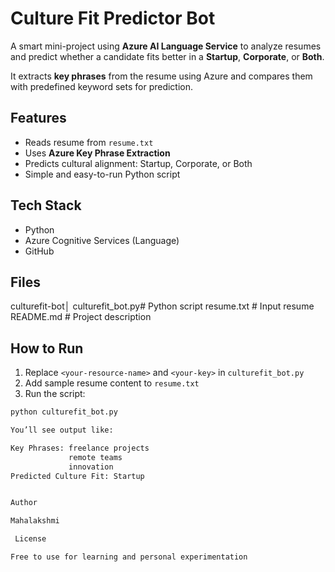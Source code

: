 # Culture Fit Predictor Bot

A smart mini-project using **Azure AI Language Service** to analyze resumes and predict whether a candidate fits better in a **Startup**, **Corporate**, or **Both**.

It extracts **key phrases** from the resume using Azure and compares them with predefined keyword sets for prediction.


## Features

- Reads resume from `resume.txt`
- Uses **Azure Key Phrase Extraction**
- Predicts cultural alignment: Startup, Corporate, or Both
- Simple and easy-to-run Python script


## Tech Stack

- Python
- Azure Cognitive Services (Language)
- GitHub


## Files
culturefit-bot│ 
culturefit_bot.py# Python script 
resume.txt  # Input resume 
README.md # Project description


## How to Run

1. Replace `<your-resource-name>` and `<your-key>` in `culturefit_bot.py`
2. Add sample resume content to `resume.txt`
3. Run the script:

```bash
python culturefit_bot.py

You’ll see output like:

Key Phrases: freelance projects
             remote teams
             innovation
Predicted Culture Fit: Startup


Author

Mahalakshmi

 License

Free to use for learning and personal experimentation